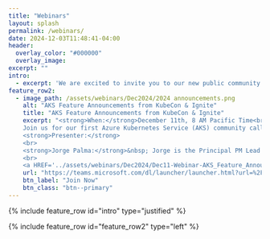 ```yaml
---
title: "Webinars"
layout: splash
permalink: /webinars/
date: 2024-12-03T11:48:41-04:00
header:
  overlay_color: "#000000"
  overlay_image: 
excerpt: ""
intro: 
  - excerpt: 'We are excited to invite you to our new public community calls for Azure Kubernetes Service (AKS). These sessions will be a great opportunity to discuss the product roadmap, witness demos of new features, provide feedback, and get your product questions answered. '
feature_row2:
  - image_path: /assets/webinars/Dec2024/2024 announcements.png
    alt: "AKS Feature Announcements from KubeCon & Ignite"
    title: "AKS Feature Announcements from KubeCon & Ignite"
    excerpt: "<strong>When:</strong>December 11th, 8 AM Pacific Time<br>
    Join us for our first Azure Kubernetes Service (AKS) community call. We'll be reviewing all the exciting announcements and updates from KubeCon North America and Microsoft Ignite. <br><br>
    <strong>Presenter:</strong>
    <br>
    <strong>Jorge Palma:</strong>&nbsp; Jorge is the Principal PM Lead for AKS, driving it to be Azure's fastest-growing service. He has held various roles in Azure since 2012 and has founded two successful startups. Jorge has a passion for helping organizations and individuals grow and succeed leveraging the cloud and Kubernetes.
    <br>
    <a HREF='../assets/webinars/Dec2024/Dec11-Webinar-AKS_Feature_Announcements_from_KubeCon_Ignite .ics'>Add Event to my calendar</a>"
    url: "https://teams.microsoft.com/dl/launcher/launcher.html?url=%2F_%23%2Fl%2Fmeetup-join%2F19%3Ameeting_ODY4NmY0Y2YtNTdhNi00YTcxLWFhOGQtMzk4ODdmMDc1MDY0%40thread.v2%2F0%3Fcontext%3D%257b%2522Tid%2522%253a%252272f988bf-86f1-41af-91ab-2d7cd011db47%2522%252c%2522Oid%2522%253a%2522e3e368ba-66aa-4e1b-86f6-63f9c1a9ac62%2522%257d%26anon%3Dtrue&type=meetup-join&deeplinkId=e6d24a15-5066-42dc-8b79-ff49c1062d55&directDl=true&msLaunch=true&enableMobilePage=true&suppressPrompt=true"
    btn_label: "Join Now"
    btn_class: "btn--primary"
---
```


{% include feature_row id="intro" type="justified" %}

{% include feature_row id="feature_row2" type="left" %}